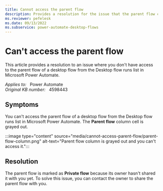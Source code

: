 ```yaml
---
title: Cannot access the parent flow
description: Provides a resolution for the issue that the parent flow can't be accessed in Power Automate.
ms.reviewer: pefelesk
ms.date: 09/13/2022
ms.subservice: power-automate-desktop-flows
---
```

# Can't access the parent flow

This article provides a resolution to an issue where you don't have access to the parent flow of a desktop flow from the Desktop flow runs list in Microsoft Power Automate.

_Applies to:_ &nbsp; Power Automate  
_Original KB number:_ &nbsp; 4598443

## Symptoms

You can't access the parent flow of a desktop flow from the Desktop flow runs list in Microsoft Power Automate. The **Parent flow** column cell is grayed out.

:::image type="content" source="media/cannot-access-parent-flow/parent-flow-column.png" alt-text="Parent flow column is grayed out and you can't access it.":::

## Resolution

The parent flow is marked as **Private flow** because its owner hasn't shared it with you yet. To solve this issue, you can contact the owner to share the parent flow with you.

